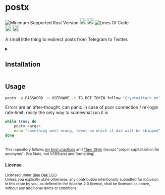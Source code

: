 # postx
![Minimum Supported Rust Version](https://img.shields.io/badge/nightly-1.85+-ab6000.svg)
[<img alt="crates.io" src="https://img.shields.io/crates/v/postx.svg?color=fc8d62&logo=rust" height="20" style=flat-square>](https://crates.io/crates/postx)
[<img alt="docs.rs" src="https://img.shields.io/badge/docs.rs-66c2a5?style=for-the-badge&labelColor=555555&logo=docs.rs&style=flat-square" height="20">](https://docs.rs/postx)
![Lines Of Code](https://img.shields.io/badge/LoC-395-lightblue)
<br>
[<img alt="ci errors" src="https://img.shields.io/github/actions/workflow/status/valeratrades/postx/errors.yml?branch=master&style=for-the-badge&style=flat-square&label=errors&labelColor=420d09" height="20">](https://github.com/valeratrades/postx/actions?query=branch%3Amaster) <!--NB: Won't find it if repo is private-->
[<img alt="ci warnings" src="https://img.shields.io/github/actions/workflow/status/valeratrades/postx/warnings.yml?branch=master&style=for-the-badge&style=flat-square&label=warnings&labelColor=d16002" height="20">](https://github.com/valeratrades/postx/actions?query=branch%3Amaster) <!--NB: Won't find it if repo is private-->

A small little thing to redirect posts from Telegram to Twitter.

<!-- markdownlint-disable -->
<details>
  <summary>
    <h2>Installation</h2>
  </summary>
	<pre>
		<code class="language-sh">nix build</code></pre>
</details>
<!-- markdownlint-restore -->

## Usage
```sh
postx -p PASSWORD -u USERNAME -t TG_BOT_TOKEN follow "CryptoAttack_en"
```

Errors are an after-thought, can panic in case of poor connection / re-login rate-limit, really the only way to somewhat run it is
```sh
while true; do
	postx <args>
	echo "something went wrong, tweet on which it did will be skipped"
done
```
		

<br>

<sup>
	This repository follows <a href="https://github.com/valeratrades/.github/tree/master/best_practices">my best practices</a> and <a href="https://github.com/tigerbeetle/tigerbeetle/blob/main/docs/TIGER_STYLE.md">Tiger Style</a> (except "proper capitalization for acronyms": (VsrState, not VSRState) and formatting).
</sup>
	

#### License

<sup>
	Licensed under <a href="LICENSE">Blue Oak 1.0.0</a>
</sup>

<br>

<sub>
	Unless you explicitly state otherwise, any contribution intentionally submitted
for inclusion in this crate by you, as defined in the Apache-2.0 license, shall
be licensed as above, without any additional terms or conditions.
</sub>
	

